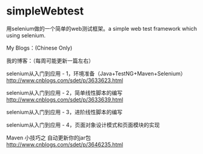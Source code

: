 simpleWebtest
=============

用selenium做的一个简单的web测试框架。a simple web test framework which using selenium.

My Blogs：(Chinese Only)

我的博客：（每周可能更新一篇左右）

selenium从入门到应用 - 1，环境准备（Java+TestNG+Maven+Selenium） 
http://www.cnblogs.com/sdet/p/3633623.html

selenium从入门到应用 - 2，简单线性脚本的编写
http://www.cnblogs.com/sdet/p/3633639.html

selenium从入门到应用 - 3，进阶线性脚本的编写

selenium从入门到应用 - 4，页面对象设计模式和页面模块的实现

Maven 小技巧之 自动更新你的jar包
http://www.cnblogs.com/sdet/p/3646235.html